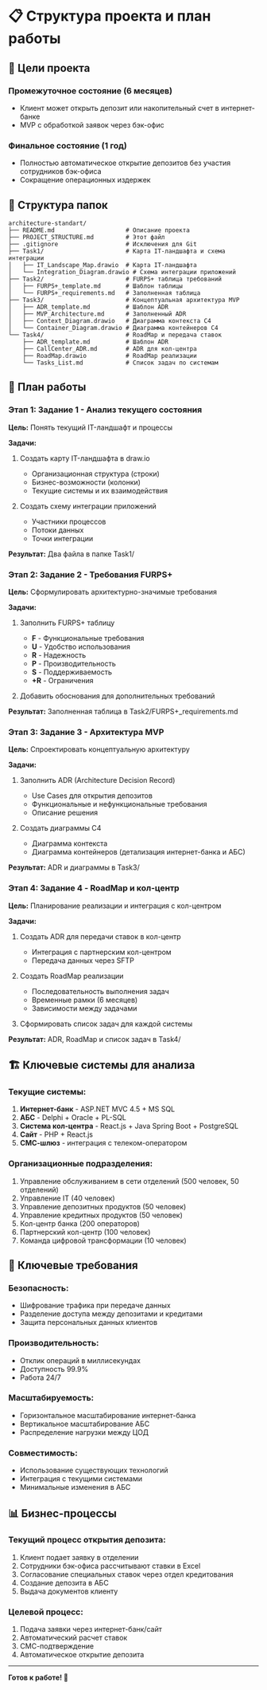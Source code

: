 # 📋 Структура проекта и план работы

## 🎯 Цели проекта

### Промежуточное состояние (6 месяцев)
- Клиент может открыть депозит или накопительный счет в интернет-банке
- MVP с обработкой заявок через бэк-офис

### Финальное состояние (1 год)
- Полностью автоматическое открытие депозитов без участия сотрудников бэк-офиса
- Сокращение операционных издержек

## 📁 Структура папок

```
architecture-standart/
├── README.md                    # Описание проекта
├── PROJECT_STRUCTURE.md         # Этот файл
├── .gitignore                   # Исключения для Git
├── Task1/                       # Карта IT-ландшафта и схема интеграции
│   ├── IT_Landscape_Map.drawio  # Карта IT-ландшафта
│   └── Integration_Diagram.drawio # Схема интеграции приложений
├── Task2/                       # FURPS+ таблица требований
│   ├── FURPS+_template.md       # Шаблон таблицы
│   └── FURPS+_requirements.md   # Заполненная таблица
├── Task3/                       # Концептуальная архитектура MVP
│   ├── ADR_template.md          # Шаблон ADR
│   ├── MVP_Architecture.md      # Заполненный ADR
│   ├── Context_Diagram.drawio   # Диаграмма контекста C4
│   └── Container_Diagram.drawio # Диаграмма контейнеров C4
└── Task4/                       # RoadMap и передача ставок
    ├── ADR_template.md          # Шаблон ADR
    ├── CallCenter_ADR.md        # ADR для кол-центра
    ├── RoadMap.drawio           # RoadMap реализации
    └── Tasks_List.md            # Список задач по системам
```

## 🚀 План работы

### Этап 1: Задание 1 - Анализ текущего состояния
**Цель:** Понять текущий IT-ландшафт и процессы

**Задачи:**
1. Создать карту IT-ландшафта в draw.io
   - Организационная структура (строки)
   - Бизнес-возможности (колонки)
   - Текущие системы и их взаимодействия

2. Создать схему интеграции приложений
   - Участники процессов
   - Потоки данных
   - Точки интеграции

**Результат:** Два файла в папке Task1/

### Этап 2: Задание 2 - Требования FURPS+
**Цель:** Сформулировать архитектурно-значимые требования

**Задачи:**
1. Заполнить FURPS+ таблицу
   - **F** - Функциональные требования
   - **U** - Удобство использования
   - **R** - Надежность
   - **P** - Производительность
   - **S** - Поддерживаемость
   - **+R** - Ограничения

2. Добавить обоснования для дополнительных требований

**Результат:** Заполненная таблица в Task2/FURPS+_requirements.md

### Этап 3: Задание 3 - Архитектура MVP
**Цель:** Спроектировать концептуальную архитектуру

**Задачи:**
1. Заполнить ADR (Architecture Decision Record)
   - Use Cases для открытия депозитов
   - Функциональные и нефункциональные требования
   - Описание решения

2. Создать диаграммы C4
   - Диаграмма контекста
   - Диаграмма контейнеров (детализация интернет-банка и АБС)

**Результат:** ADR и диаграммы в Task3/

### Этап 4: Задание 4 - RoadMap и кол-центр
**Цель:** Планирование реализации и интеграция с кол-центром

**Задачи:**
1. Создать ADR для передачи ставок в кол-центр
   - Интеграция с партнерским кол-центром
   - Передача данных через SFTP

2. Создать RoadMap реализации
   - Последовательность выполнения задач
   - Временные рамки (6 месяцев)
   - Зависимости между задачами

3. Сформировать список задач для каждой системы

**Результат:** ADR, RoadMap и список задач в Task4/

## 🏗️ Ключевые системы для анализа

### Текущие системы:
1. **Интернет-банк** - ASP.NET MVC 4.5 + MS SQL
2. **АБС** - Delphi + Oracle + PL-SQL
3. **Система кол-центра** - React.js + Java Spring Boot + PostgreSQL
4. **Сайт** - PHP + React.js
5. **СМС-шлюз** - интеграция с телеком-оператором

### Организационные подразделения:
1. Управление обслуживанием в сети отделений (500 человек, 50 отделений)
2. Управление IT (40 человек)
3. Управление депозитных продуктов (50 человек)
4. Управление кредитных продуктов (50 человек)
5. Кол-центр банка (200 операторов)
6. Партнерский кол-центр (100 человек)
7. Команда цифровой трансформации (10 человек)

## 🔐 Ключевые требования

### Безопасность:
- Шифрование трафика при передаче данных
- Разделение доступа между депозитами и кредитами
- Защита персональных данных клиентов

### Производительность:
- Отклик операций в миллисекундах
- Доступность 99.9%
- Работа 24/7

### Масштабируемость:
- Горизонтальное масштабирование интернет-банка
- Вертикальное масштабирование АБС
- Распределение нагрузки между ЦОД

### Совместимость:
- Использование существующих технологий
- Интеграция с текущими системами
- Минимальные изменения в АБС

## 📊 Бизнес-процессы

### Текущий процесс открытия депозита:
1. Клиент подает заявку в отделении
2. Сотрудники бэк-офиса рассчитывают ставки в Excel
3. Согласование специальных ставок через отдел кредитования
4. Создание депозита в АБС
5. Выдача документов клиенту

### Целевой процесс:
1. Подача заявки через интернет-банк/сайт
2. Автоматический расчет ставок
3. СМС-подтверждение
4. Автоматическое открытие депозита

---

**Готов к работе! 🚀**
